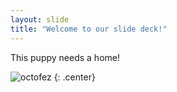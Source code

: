 ```yaml
---
layout: slide
title: "Welcome to our slide deck!"
---
```


This puppy needs a home!

![octofez](https://octodex.github.com/images/octofez.png)
{: .center}
